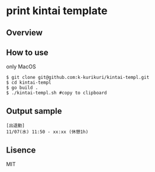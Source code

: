 # print kintai template

## Overview

## How to use
only MacOS

```
$ git clone git@github.com:k-kurikuri/kintai-templ.git
$ cd kintai-templ
$ go build .
$ ./kintai-templ.sh #copy to clipboard
```

## Output sample

```
[出退勤]
11/07(水) 11:50 - xx:xx (休憩1h)
```

## Lisence
MIT
